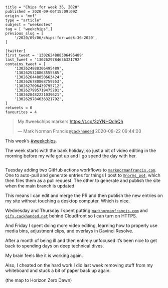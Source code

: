 ```
title = "Chips for week 36, 2020"
published = 2020-09-06T15:09:09Z
origin = "mnf"
type = "article"
subject = "weeknotes"
tag = [ "weekchips",]
previous_slug = [
    '/2020/09/06/chips-for-week-36-2020',
]

[twitter]
first_tweet = '1302624888306495489'
last_tweet = '1302629784636321792'
contains_tweet = [
    '1302624888306495489',
    '1302625328863555585',
    '1302626448050663424',
    '1302626780868759553',
    '1302627096439795712',
    '1302627995719475201',
    '1302628482221039621',
    '1302629784636321792',
]
retweets = 0
favourites = 4
```

> My #weekchips markers https://t.co/3zYNHQdhQh
> 
> — Mark Norman Francis [`@cackhanded`](https://twitter.com/cackhanded/status/1297107256354504704) 2020-08-22 09:44:03

This week’s [#weekchips](/tags/weekchips/). 

The week starts with the bank holiday, so just a bit of video editing in the morning before my wife got up and I go spend the day with her.

<p class='image'><img src='https://mnf.m17s.net/2020/09/06/EhPa0ZbXcAInGZ-.jpg' alt=''></p>

Tuesday adding two GitHub actions workflows to [`marknormanfrancis.com`](http://marknormanfrancis.com). One to auto-pull and generate entries for things I post to [`@norms_ps4`](https://twitter.com/norms_ps4), which then files them as a pull request. The other to generate and publish the site when the main branch is updated.

 This means I can edit and merge the PR and then publish the new entries on my site without touching a desktop computer. Which is nice.

Wednesday and Thursday I spent putting [`marknormanfrancis.com`](http://marknormanfrancis.com) and [`gifs.cackhanded.net`](http://gifs.cackhanded.net) behind Cloudfront so I can turn on HTTPS.

And Friday I spent doing more video editing, learning how to properly use media bins, adjustment clips, and overlays in Davinci Resolve.

After a month of being ill and then entirely unfocused it’s been nice to get back to spending days on deep technical dives.

My brain feels like it is working again.

Also, I cheated on the hard work I did last week removing stuff from my whiteboard and stuck a bit of paper back up again.

(the map to Horizon Zero Dawn)

<p class='image'><img src='https://mnf.m17s.net/2020/09/06/EhPe3q3XYAIHZOV.jpg' alt=''></p>

